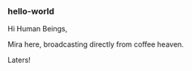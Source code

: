 ### hello-world

Hi Human Beings, 

Mira here, broadcasting directly from coffee heaven. 

Laters! 
